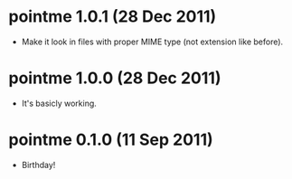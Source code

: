 # pointme 1.0.1 (28 Dec 2011)

+ Make it look in files with proper MIME type (not extension like before).

# pointme 1.0.0 (28 Dec 2011)

+ It's basicly working.

# pointme 0.1.0 (11 Sep 2011)

+ Birthday!
